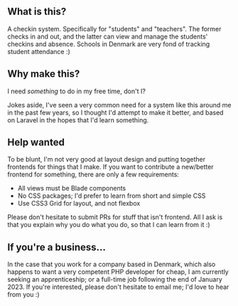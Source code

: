 ## What is this?
A checkin system. Specifically for "students" and "teachers". The former checks in and out, and the latter can view and manage the students' checkins and absence.
Schools in Denmark are very fond of tracking student attendance :)

## Why make this?
I need _something_ to do in my free time, don't I?

Jokes aside, I've seen a very common need for a system like this around me in the past few years, so I thought I'd attempt to make it better, and based on Laravel in the hopes that I'd learn something.

## Help wanted
To be blunt, I'm not very good at layout design and putting together frontends for things that I make.
If you want to contribute a new/better frontend for something, there are only a few requirements:
- All views must be Blade components
- No CSS packages; I'd prefer to learn from short and simple CSS
- Use CSS3 Grid for layout, and not flexbox

Please don't hesitate to submit PRs for stuff that isn't frontend. All I ask is that you explain why you do what you do, so that I can learn from it :)

## If you're a business...
In the case that you work for a company based in Denmark, which also happens to want a very competent PHP developer for cheap, I am currently seeking an apprenticeship; or a full-time job following the end of January 2023.
If you're interested, please don't hesitate to email me; I'd love to hear from you :)
